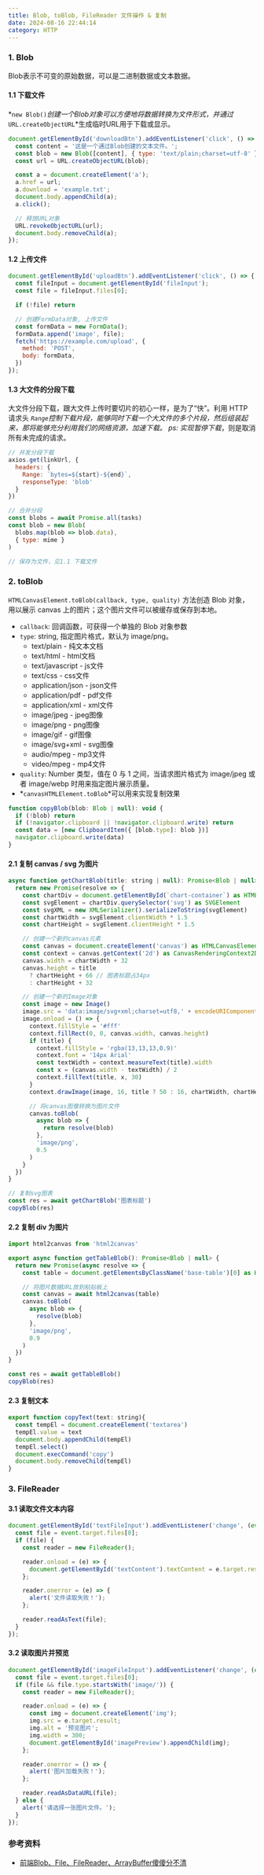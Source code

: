 ```yaml
---
title: Blob, toBlob, FileReader 文件操作 & 复制
date: 2024-08-16 22:44:14
category: HTTP
---
```


### 1. Blob
Blob表示不可变的原始数据，可以是二进制数据或文本数据。



#### 1.1 下载文件
*`new Blob()`*创建一个Blob对象可以方便地将数据转换为文件形式，并通过*`URL.createObjectURL`*生成临时URL用于下载或显示。
```js
document.getElementById('downloadBtn').addEventListener('click', () => {
  const content = '这是一个通过Blob创建的文本文件。';
  const blob = new Blob([content], { type: 'text/plain;charset=utf-8' });
  const url = URL.createObjectURL(blob);

  const a = document.createElement('a');
  a.href = url;
  a.download = 'example.txt';
  document.body.appendChild(a);
  a.click();

  // 释放URL对象
  URL.revokeObjectURL(url);
  document.body.removeChild(a);
});
```



#### 1.2 上传文件
```js
document.getElementById('uploadBtn').addEventListener('click', () => {
  const fileInput = document.getElementById('fileInput');
  const file = fileInput.files[0];

  if (!file) return

  // 创建FormData对象, 上传文件
  const formData = new FormData();
  formData.append('image', file);
  fetch('https://example.com/upload', {
    method: 'POST',
    body: formData,
  })
});
```



#### 1.3 大文件的分段下载
大文件分段下载，跟大文件上传时要切片的初心一样，是为了“快”。利用 HTTP 请求头 *`Range`*控制下载片段，能够同时下载一个大文件的多个片段，然后组装起来，那将能够充分利用我们的网络资源，加速下载。
ps: 实现*暂停下载*，则是取消所有未完成的请求。
```js
// 并发分段下载
axios.get(linkUrl, {
  headers: {
    Range: `bytes=${start}-${end}`,
    responseType: 'blob'
  }
})

// 合并分段
const blobs = await Promise.all(tasks)
const blob = new Blob(
  blobs.map(blob => blob.data),
  { type: mime }
)

// 保存为文件，见1.1 下载文件
```





### 2. toBlob
`HTMLCanvasElement.toBlob(callback, type, quality)` 方法创造 Blob 对象，用以展示 canvas 上的图片；这个图片文件可以被缓存或保存到本地。
- `callback`: 回调函数，可获得一个单独的 Blob 对象参数
- `type`: string, 指定图片格式，默认为 image/png。
  - text/plain - 纯文本文档
  - text/html - html文档
  - text/javascript - js文件
  - text/css - css文件
  - application/json - json文件
  - application/pdf - pdf文件
  - application/xml - xml文件
  - image/jpeg - jpeg图像
  - image/png - png图像
  - image/gif - gif图像
  - image/svg+xml - svg图像
  - audio/mpeg - mp3文件
  - video/mpeg - mp4文件
- `quality`: Number 类型，值在 0 与 1 之间，当请求图片格式为 image/jpeg 或者 image/webp 时用来指定图片展示质量。
- *`canvasHTMLElement.toBlob`*可以用来实现复制效果
```js
function copyBlob(blob: Blob | null): void {
  if (!blob) return
  if (!navigator.clipboard || !navigator.clipboard.write) return
  const data = [new ClipboardItem({ [blob.type]: blob })]
  navigator.clipboard.write(data)
}
```



#### 2.1 复制 canvas / svg 为图片
```js
async function getChartBlob(title: string | null): Promise<Blob | null> {
  return new Promise(resolve => {
    const chartDiv = document.getElementById(`chart-container`) as HTMLElement
    const svgElement = chartDiv.querySelector('svg') as SVGElement
    const svgXML = new XMLSerializer().serializeToString(svgElement)
    const chartWidth = svgElement.clientWidth * 1.5
    const chartHeight = svgElement.clientHeight * 1.5

    // 创建一个新的canvas元素
    const canvas = document.createElement('canvas') as HTMLCanvasElement
    const context = canvas.getContext('2d') as CanvasRenderingContext2D
    canvas.width = chartWidth + 32
    canvas.height = title
      ? chartHeight + 66 // 图表标题占34px
      : chartHeight + 32

    // 创建一个新的Image对象
    const image = new Image()
    image.src = 'data:image/svg+xml;charset=utf8,' + encodeURIComponent(svgXML)
    image.onload = () => {
      context.fillStyle = '#fff'
      context.fillRect(0, 0, canvas.width, canvas.height)
      if (title) {
        context.fillStyle = 'rgba(13,13,13,0.9)'
        context.font = '14px Arial'
        const textWidth = context.measureText(title).width
        const x = (canvas.width - textWidth) / 2
        context.fillText(title, x, 30)
      }
      context.drawImage(image, 16, title ? 50 : 16, chartWidth, chartHeight)

      // 将canvas图像转换为图片文件
      canvas.toBlob(
        async blob => {
          return resolve(blob)
        },
        'image/png',
        0.5
      )
    }
  })
}

// 复制svg图表
const res = await getChartBlob('图表标题')
copyBlob(res)
```



#### 2.2 复制 div 为图片
```js
import html2canvas from 'html2canvas'

export async function getTableBlob(): Promise<Blob | null> {
  return new Promise(async resolve => {
    const table = document.getElementsByClassName('base-table')[0] as HTMLElement

    // 将图片数据URL放到粘贴板上
    const canvas = await html2canvas(table)
    canvas.toBlob(
      async blob => {
        resolve(blob)
      },
      'image/png',
      0.9
    )
  })
}

const res = await getTableBlob()
copyBlob(res)
```



#### 2.3 复制文本
```js
export function copyText(text: string){
  const tempEl = document.createElement('textarea')
  tempEl.value = text
  document.body.appendChild(tempEl)
  tempEl.select()
  document.execCommand('copy')
  document.body.removeChild(tempEl)
}
```

### 3. FileReader
#### 3.1 读取文件文本内容
```js
document.getElementById('textFileInput').addEventListener('change', (event) => {
  const file = event.target.files[0];
  if (file) {
    const reader = new FileReader();

    reader.onload = (e) => {
      document.getElementById('textContent').textContent = e.target.result;
    };

    reader.onerror = (e) => {
      alert('文件读取失败！');
    };

    reader.readAsText(file);
  }
});
```



#### 3.2 读取图片并预览
```js
document.getElementById('imageFileInput').addEventListener('change', (event) => {
  const file = event.target.files[0];
  if (file && file.type.startsWith('image/')) {
    const reader = new FileReader();

    reader.onload = (e) => {
      const img = document.createElement('img');
      img.src = e.target.result;
      img.alt = '预览图片';
      img.width = 300;
      document.getElementById('imagePreview').appendChild(img);
    };

    reader.onerror = () => {
      alert('图片加载失败！');
    };

    reader.readAsDataURL(file);
  } else {
    alert('请选择一张图片文件。');
  }
});
```



### 参考资料
- [前端Blob、File、FileReader、ArrayBuffer傻傻分不清](https://juejin.cn/post/7444467218070323210?searchId=20241229213222203B42E54AFE0FF45949)